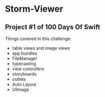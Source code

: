 # Storm-Viewer
## Project #1 of 100 Days Of Swift

Things covered in this challenge:

- table views and image views
- app bundles
- FileManager
- typecasting
- view controllers
- storyboards
- outlets
- Auto Layout
- UIImage


